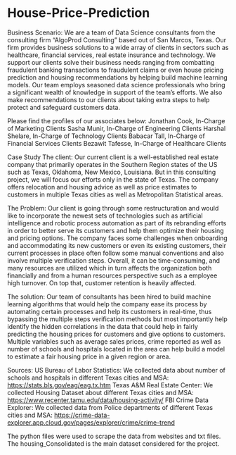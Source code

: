 # House-Price-Prediction

Business Scenario:
We are a team of Data Science consultants from the consulting firm “AlgoProd Consulting” based out of San Marcos, Texas. 
Our firm provides business solutions to a wide array of clients in sectors such as healthcare, financial services, real estate insurance and technology. 
We support our clients solve their business needs ranging from combatting fraudulent banking transactions to fraudulent claims or even house pricing prediction and 
housing recommendations by helping build machine learning models. 
Our team employs seasoned data science professionals who bring a significant wealth of knowledge in support of the team’s efforts. 
We also make recommendations to our clients about taking extra steps to help protect and safeguard customers data. 

Please find the profiles of our associates below:
Jonathan Cook, In-Charge of Marketing Clients 
Sasha Munir, In-Charge of Engineering Clients
Harshal Shelare, In-Charge of Technology Clients
Babacar Tall, In-Charge of Financial Services Clients
Bezawit Tafesse, In-Charge of Healthcare Clients

Case Study
The client:
Our current client is a well-established real estate company that primarily operates in the Southern Region states of the US such as Texas, Oklahoma, New Mexico, 
Louisiana. 
But in this consulting project, we will focus our efforts only in the state of Texas. 
The company offers relocation and housing advice as well as price estimates to customers in multiple Texas cities as well as Metropolitan Statistical areas. 

The Problem:
Our client is going through some restructuration and would like to incorporate the newest sets of technologies such as artificial intelligence and robotic process 
automation as part of its rebranding efforts in order to better serve its customers and help them optimize their housing and pricing options. 
The company faces some challenges when onboarding and accommodating its new customers or even its existing customers, their current processes in place often follow 
some manual conventions and also involve multiple verification steps. 
Overall, it can be time-consuming, and many resources are utilized which in turn affects the organization both financially and from a human resources perspective 
such as a employee high turnover. 
On top that, customer retention is heavily affected.

The solution:
Our team of consultants has been hired to build machine learning algorithms that would help the company ease its process by automating certain processes and help 
its customers in real-time, thus bypassing the multiple steps verification methods but most importantly help identify the hidden correlations in the data that 
could help in fairly predicting the housing prices for customers and give options to customers. 
Multiple variables such as average sales prices, crime reported as well as number of schools and hospitals located in the area can help build a model to estimate 
a fair housing price in a given region or area.

Sources:
US Bureau of Labor Statistics: We collected data about number of schools and hospitals in different Texas cities and MSA: https://stats.bls.gov/eag/eag.tx.htm
Texas A&M Real Estate Center: We collected Housing Dataset about different Texas cities and MSA: https://www.recenter.tamu.edu/data/housing-activity/
FBI Crime Data Explorer: We collected data from Police departments of different Texas cities and MSA: https://crime-data-explorer.app.cloud.gov/pages/explorer/crime/crime-trend



The python files were used to scrape the data from websites and txt files.
The housing_Consolidated is the main dataset considered for the project.
